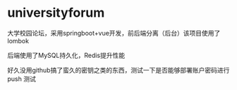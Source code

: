 # universityforum
大学校园论坛，采用springboot+vue开发，前后端分离（后台）该项目使用了lombok

后端使用了MySQL持久化，Redis提升性能

好久没用github搞了蛮久的密钥之类的东西，测试一下是否能够部署账户密码进行push 测试